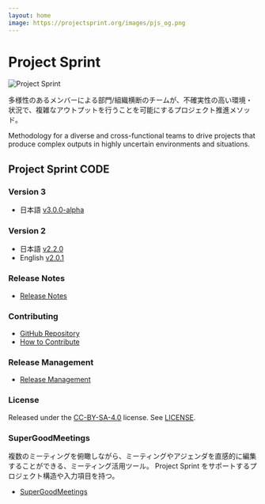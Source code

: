 ```yaml
---
layout: home
image: https://projectsprint.org/images/pjs_og.png
---
```


# Project Sprint

![Project Sprint](images/pjs\_logo.png)

多様性のあるメンバーによる部門/組織横断のチームが、不確実性の高い環境・状況で、複雑なアウトプットを行うことを可能にするプロジェクト推進メソッド。

Methodology for a diverse and cross-functional teams to drive projects that produce complex outputs in highly uncertain environments and situations.

## Project Sprint CODE

### Version 3

* 日本語 [v3.0.0-alpha](broken-reference)

### Version 2

* 日本語 [v2.2.0](broken-reference)
* English [v2.0.1](broken-reference)

### Release Notes

* [Release Notes](releasenotes.md)

### Contributing

* [GitHub Repository](https://github.com/copilot-jp/project-sprint)
* [How to Contribute](contributing.md)

### Release Management

* [Release Management](releasemanagement.md)

### License

Released under the [CC-BY-SA-4.0](http://creativecommons.org/licenses/by-sa/4.0/) license. See [LICENSE](LICENCE/).

### SuperGoodMeetings

複数のミーティングを俯瞰しながら、ミーティングやアジェンダを直感的に編集することができる、ミーティング活用ツール。 Project Sprint をサポートするプロジェクト構造や入力項目を持つ。

* [SuperGoodMeetings](https://supergoodmeetings.com)
